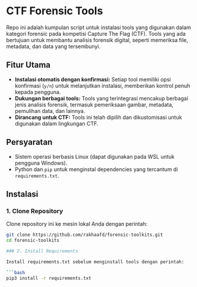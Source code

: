 # CTF Forensic Tools

Repo ini adalah kumpulan script untuk instalasi tools yang digunakan dalam kategori forensic pada kompetisi Capture The Flag (CTF). Tools yang ada bertujuan untuk membantu analisis forensik digital, seperti memeriksa file, metadata, dan data yang tersembunyi.

## Fitur Utama

- **Instalasi otomatis dengan konfirmasi:** Setiap tool memiliki opsi konfirmasi (`y/n`) untuk melanjutkan instalasi, memberikan kontrol penuh kepada pengguna.
- **Dukungan berbagai tools:** Tools yang terintegrasi mencakup berbagai jenis analisis forensik, termasuk pemeriksaan gambar, metadata, pemulihan data, dan lainnya.
- **Dirancang untuk CTF:** Tools ini telah dipilih dan dikustomisasi untuk digunakan dalam lingkungan CTF.

## Persyaratan

- Sistem operasi berbasis Linux (dapat digunakan pada WSL untuk pengguna Windows).
- Python dan `pip` untuk menginstal dependencies yang tercantum di `requirements.txt`.

## Instalasi

### 1. Clone Repository

Clone repository ini ke mesin lokal Anda dengan perintah:

```bash
git clone https://github.com/rakhaafd/forensic-toolkits.git
cd forensic-toolkits

### 2. Install Requirements

Install requirements.txt sebelum menginstall tools dengan perintah:

```bash
pip3 install -r requirements.txt
